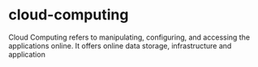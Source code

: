 # cloud-computing
Cloud Computing refers to manipulating, configuring, and accessing the applications online. It offers online data storage, infrastructure and application

